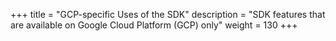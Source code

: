 +++
title = "GCP-specific Uses of the SDK"
description = "SDK features that are available on Google Cloud Platform (GCP) only"
weight = 130
+++